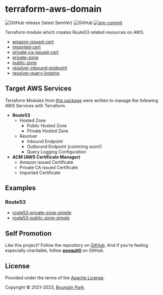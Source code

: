 # terraform-aws-domain

![GitHub release (latest SemVer)](https://img.shields.io/github/v/release/tedilabs/terraform-aws-domain?color=blue&sort=semver&style=flat-square)
![GitHub](https://img.shields.io/github/license/tedilabs/terraform-aws-domain?color=blue&style=flat-square)
[![pre-commit](https://img.shields.io/badge/pre--commit-enabled-brightgreen?logo=pre-commit&logoColor=white&style=flat-square)](https://github.com/pre-commit/pre-commit)

Terraform module which creates Route53 related resources on AWS.

- [amazon-issued-cert](./modules/amazon-issued-cert)
- [imported-cert](./modules/imported-cert)
- [private-ca-issued-cert](./modules/private-ca-issued-cert)
- [private-zone](./modules/private-zone)
- [public-zone](./modules/public-zone)
- [resolver-inbound-endpoint](./modules/resolver-inbound-endpoint)
- [resolver-query-logging](./modules/resolver-query-logging)


## Target AWS Services

Terraform Modules from [this package](https://github.com/tedilabs/terraform-aws-domain) were written to manage the following AWS Services with Terraform.

- **Route53**
  - Hosted Zone
    - Public Hosted Zone
    - Private Hosted Zone
  - Resolver
    - Inbound Endpoint
    - Outbound Endpoint (comming soon!)
    - Query Logging Configuration
- **ACM (AWS Certificate Manager)**
  - Amazon issued Certificate
  - Private CA issued Certificate
  - Imported Certificate


## Examples

### Route53

- [route53-private-zone-simple](./examples/route53-private-zone-simple/)
- [route53-public-zone-simple](./examples/route53-public-zone-simple/)


## Self Promotion

Like this project? Follow the repository on [GitHub](https://github.com/tedilabs/terraform-aws-domain). And if you're feeling especially charitable, follow **[posquit0](https://github.com/posquit0)** on GitHub.


## License

Provided under the terms of the [Apache License](LICENSE).

Copyright © 2021-2023, [Byungjin Park](https://www.posquit0.com).
